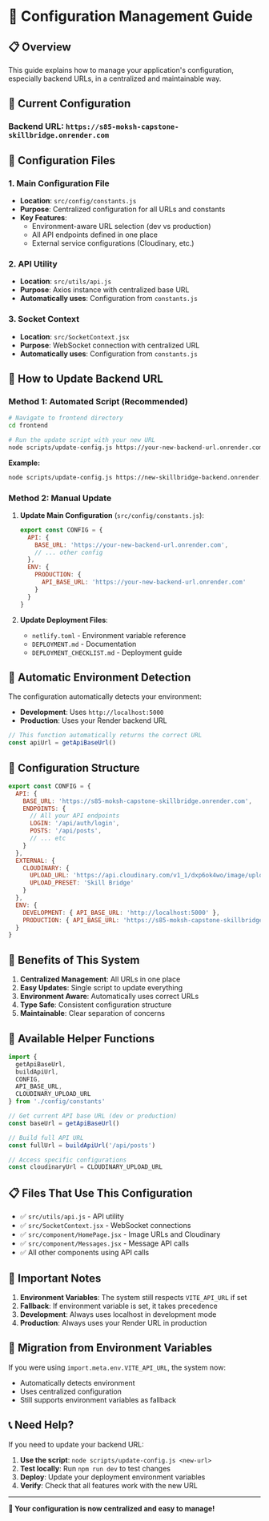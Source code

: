 # 🔧 Configuration Management Guide

## 📋 **Overview**

This guide explains how to manage your application's configuration, especially backend URLs, in a centralized and maintainable way.

## 🎯 **Current Configuration**

### **Backend URL**: `https://s85-moksh-capstone-skillbridge.onrender.com`

## 📁 **Configuration Files**

### 1. **Main Configuration File**
- **Location**: `src/config/constants.js`
- **Purpose**: Centralized configuration for all URLs and constants
- **Key Features**:
  - Environment-aware URL selection (dev vs production)
  - All API endpoints defined in one place
  - External service configurations (Cloudinary, etc.)

### 2. **API Utility**
- **Location**: `src/utils/api.js`
- **Purpose**: Axios instance with centralized base URL
- **Automatically uses**: Configuration from `constants.js`

### 3. **Socket Context**
- **Location**: `src/SocketContext.jsx`
- **Purpose**: WebSocket connection with centralized URL
- **Automatically uses**: Configuration from `constants.js`

## 🚀 **How to Update Backend URL**

### **Method 1: Automated Script (Recommended)**

```bash
# Navigate to frontend directory
cd frontend

# Run the update script with your new URL
node scripts/update-config.js https://your-new-backend-url.onrender.com
```

**Example:**
```bash
node scripts/update-config.js https://new-skillbridge-backend.onrender.com
```

### **Method 2: Manual Update**

1. **Update Main Configuration** (`src/config/constants.js`):
   ```javascript
   export const CONFIG = {
     API: {
       BASE_URL: 'https://your-new-backend-url.onrender.com',
       // ... other config
     },
     ENV: {
       PRODUCTION: {
         API_BASE_URL: 'https://your-new-backend-url.onrender.com'
       }
     }
   }
   ```

2. **Update Deployment Files**:
   - `netlify.toml` - Environment variable reference
   - `DEPLOYMENT.md` - Documentation
   - `DEPLOYMENT_CHECKLIST.md` - Deployment guide

## 🔄 **Automatic Environment Detection**

The configuration automatically detects your environment:

- **Development**: Uses `http://localhost:5000`
- **Production**: Uses your Render backend URL

```javascript
// This function automatically returns the correct URL
const apiUrl = getApiBaseUrl()
```

## 📝 **Configuration Structure**

```javascript
export const CONFIG = {
  API: {
    BASE_URL: 'https://s85-moksh-capstone-skillbridge.onrender.com',
    ENDPOINTS: {
      // All your API endpoints
      LOGIN: '/api/auth/login',
      POSTS: '/api/posts',
      // ... etc
    }
  },
  EXTERNAL: {
    CLOUDINARY: {
      UPLOAD_URL: 'https://api.cloudinary.com/v1_1/dxp6ok4wo/image/upload',
      UPLOAD_PRESET: 'Skill Bridge'
    }
  },
  ENV: {
    DEVELOPMENT: { API_BASE_URL: 'http://localhost:5000' },
    PRODUCTION: { API_BASE_URL: 'https://s85-moksh-capstone-skillbridge.onrender.com' }
  }
}
```

## 🎯 **Benefits of This System**

1. **Centralized Management**: All URLs in one place
2. **Easy Updates**: Single script to update everything
3. **Environment Aware**: Automatically uses correct URLs
4. **Type Safe**: Consistent configuration structure
5. **Maintainable**: Clear separation of concerns

## 🔧 **Available Helper Functions**

```javascript
import { 
  getApiBaseUrl, 
  buildApiUrl, 
  CONFIG,
  API_BASE_URL,
  CLOUDINARY_UPLOAD_URL 
} from './config/constants'

// Get current API base URL (dev or production)
const baseUrl = getApiBaseUrl()

// Build full API URL
const fullUrl = buildApiUrl('/api/posts')

// Access specific configurations
const cloudinaryUrl = CLOUDINARY_UPLOAD_URL
```

## 📋 **Files That Use This Configuration**

- ✅ `src/utils/api.js` - API utility
- ✅ `src/SocketContext.jsx` - WebSocket connections
- ✅ `src/component/HomePage.jsx` - Image URLs and Cloudinary
- ✅ `src/component/Messages.jsx` - Message API calls
- ✅ All other components using API calls

## 🚨 **Important Notes**

1. **Environment Variables**: The system still respects `VITE_API_URL` if set
2. **Fallback**: If environment variable is set, it takes precedence
3. **Development**: Always uses localhost in development mode
4. **Production**: Always uses your Render URL in production

## 🔄 **Migration from Environment Variables**

If you were using `import.meta.env.VITE_API_URL`, the system now:
- Automatically detects environment
- Uses centralized configuration
- Still supports environment variables as fallback

## 📞 **Need Help?**

If you need to update your backend URL:

1. **Use the script**: `node scripts/update-config.js <new-url>`
2. **Test locally**: Run `npm run dev` to test changes
3. **Deploy**: Update your deployment environment variables
4. **Verify**: Check that all features work with the new URL

---

**🎉 Your configuration is now centralized and easy to manage!** 